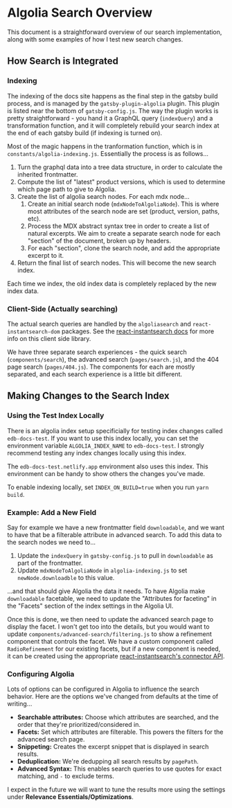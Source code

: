 # Algolia Search Overview

This document is a straightforward overview of our search implementation, along with some examples of how I test new search changes.

## How Search is Integrated

### Indexing

The indexing of the docs site happens as the final step in the gatsby build process, and is managed by the `gatsby-plugin-algolia` plugin. This plugin is listed near the bottom of `gatsby-config.js`. The way the plugin works is pretty straightforward - you hand it a GraphQL query (`indexQuery`) and a transformation function, and it will completely rebuild your search index at the end of each gatsby build (if indexing is turned on).

Most of the magic happens in the tranformation function, which is in `constants/algolia-indexing.js`. Essentially the process is as follows...

1. Turn the graphql data into a tree data structure, in order to calculate the inherited frontmatter.
1. Compute the list of "latest" product versions, which is used to determine which page path to give to Algolia.
1. Create the list of algolia search nodes. For each mdx node...
   1. Create an initial search node (`mdxNodeToAlgoliaNode`). This is where most attributes of the search node are set (product, version, paths, etc).
   1. Process the MDX abstract syntax tree in order to create a list of natural excerpts. We aim to create a separate search node for each "section" of the document, broken up by headers.
   1. For each "section", clone the search node, and add the appropriate excerpt to it.
1. Return the final list of search nodes. This will become the new search index.

Each time we index, the old index data is completely replaced by the new index data.

### Client-Side (Actually searching)

The actual search queries are handled by the `algoliasearch` and `react-instantsearch-dom` packages. See the [react-instantsearch docs](https://www.algolia.com/doc/api-reference/widgets/instantsearch/react/) for more info on this client side library.

We have three separate search experiences - the quick search (`components/search`), the advanced search (`pages/search.js`), and the 404 page search (`pages/404.js`). The components for each are mostly separated, and each search experience is a little bit different.

## Making Changes to the Search Index

### Using the Test Index Locally

There is an algolia index setup specificially for testing index changes called `edb-docs-test`. If you want to use this index locally, you can set the environment variable `ALGOLIA_INDEX_NAME` to `edb-docs-test`. I strongly recommend testing any index changes locally using this index.

The `edb-docs-test.netlify.app` environment also uses this index. This environment can be handy to show others the changes you've made.

To enable indexing locally, set `INDEX_ON_BUILD=true` when you run `yarn build`.

### Example: Add a New Field

Say for example we have a new frontmatter field `downloadable`, and we want to have that be a filterable attribute in advanced search. To add this data to the search nodes we need to...

1. Update the `indexQuery` in `gatsby-config.js` to pull in `downloadable` as part of the frontmatter.
1. Update `mdxNodeToAlgoliaNode` in `algolia-indexing.js` to set `newNode.downloadble` to this value.

...and that should give Algolia the data it needs. To have Algolia make `downloadable` facetable, we need to update the "Attributes for faceting" in the "Facets" section of the index settings in the Algolia UI.

Once this is done, we then need to update the advanced search page to display the facet. I won't get too into the details, but you would want to update `components/advanced-search/filtering.js` to show a refinement component that controls the facet. We have a custom component called `RadioRefinement` for our existing facets, but if a new component is needed, it can be created using the appropriate [react-instantsearch's connector API](https://www.algolia.com/doc/api-reference/widgets/refinement-list/react/#connector).

### Configuring Algolia

Lots of options can be configured in Algolia to influence the search behavior. Here are the options we've changed from defaults at the time of writing...

- **Searchable attributes:** Choose which attributes are searched, and the order that they're prioritized/considered in.
- **Facets:** Set which attributes are filterable. This powers the filters for the advanced search page.
- **Snippeting:** Creates the excerpt snippet that is displayed in search results.
- **Deduplication:** We're dedupping all search results by `pagePath`.
- **Advanced Syntax:** This enables search queries to use quotes for exact matching, and `-` to exclude terms.

I expect in the future we will want to tune the results more using the settings under **Relevance Essentials/Optimizations**.
